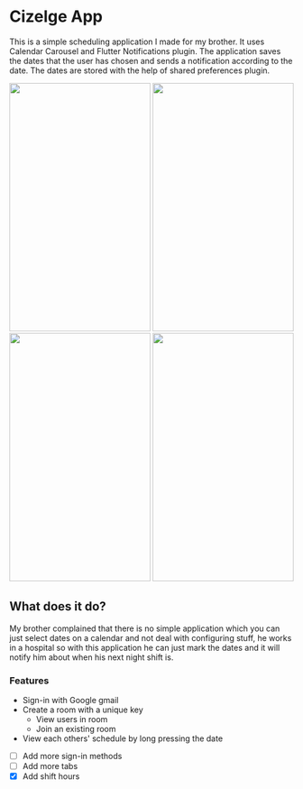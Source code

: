 # Cizelge App
This is a simple scheduling application I made for my brother. It uses Calendar Carousel and Flutter Notifications plugin. The application saves the dates that the user has chosen and sends a notification according to the date. The dates are stored with the help of shared preferences plugin.


<img src="https://user-images.githubusercontent.com/32751228/79638322-95187000-818d-11ea-8d42-6a91d5f12ecd.PNG" width="250" height="440"/>
<img src="https://user-images.githubusercontent.com/32751228/79638471-2a1b6900-818e-11ea-856e-a66296b3db34.PNG" width="250" height="440"/>
<img src="https://user-images.githubusercontent.com/32751228/79638487-38698500-818e-11ea-9965-62c1477943f3.PNG" width="250" height="440"/>
<img src="https://user-images.githubusercontent.com/32751228/79638499-47503780-818e-11ea-87ae-2b2ddeb98084.PNG" width="250" height="440"/>

## What does it do?
My brother complained that there is no simple application which you can just select dates on a calendar and not deal with configuring stuff, he works in a hospital so with this application he can just mark the dates and it will notify him about when his next night shift is.


### Features
- Sign-in with Google gmail 
- Create a room with a unique key
    - View users in room
    - Join an existing room
- View each others' schedule by long pressing the date
- [ ] Add more sign-in methods
- [ ] Add more tabs
- [x] Add shift hours